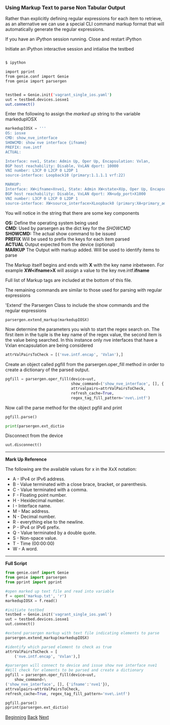 ### Using Markup Text to parse Non Tabular Output

Rather than explicitly defining regular expressions for each item to retrieve, as an alternative
we can use a special CLI command markup format that will automatically generate the regular
expressions.

If you have an iPython session running. Close and restart iPython

Initiate an iPython interactive session and intialise the testbed

```bash

$ ipython

import pprint
from genie.conf import Genie
from genie import parsergen


testbed = Genie.init('vagrant_single_ios.yaml')
uut = testbed.devices.iosxe1
uut.connect()

```      

Enter the following to assign the _marked up_ string to the variable markedupIOSX

```python
markedupIOSX = '''
OS: iosxe
CMD: show_nve_interface
SHOWCMD: show nve interface {ifname}
PREFIX: nve.intf
ACTUAL:

Interface: nve1, State: Admin Up, Oper Up, Encapsulation: Vxlan,
BGP host reachability: Disable, VxLAN dport: 10000
VNI number: L3CP 0 L2CP 0 L2DP 1
source-interface: Loopback10 (primary:1.1.1.1 vrf:22)

MARKUP:
Interface: XW<ifname>Xnve1, State: Admin XW<state>XUp, Oper Up, Encapsulation: XW<encap>XVxlan,
BGP host reachability: Disable, VxLAN dport: XN<udp_port>X1000
VNI number: L3CP 0 L2CP 0 L2DP 1
source-interface: XW<source_interface>XLoopback0 (primary:XA<primary_address>X1.1.1.1 vrf:XN<VRF>X22)'''
```
You will notice in the string that there are some key components

**OS:** Define the operating system being used  
**CMD:** Used by parsergen as the dict key for the _SHOWCMD_  
**SHOWCMD:** The actual show command to be issued  
**PREFIX** Will be used to prefix the keys for each item parsed  
**ACTUAL** Output expected from the device (optional)  
**MARKUP** The Output with markup added. Will be used to identify items to parse

The Markup itself begins and ends with **X** with the key name inbetween.  For example
**XW\<ifname>X**  will assign a value to the key nve.intf.**ifname**

Full list of Markup tags are included at the bottom of this file.

The remaining commands are similar to those used for parsing with regular expressions

'Extend' the Parsergen Class to include the show commands and the regular expressions
```python
parsergen.extend_markup(markedupIOSX)
```

Now determine the parameters you wish to start the regex search on. The first item in the 
tuple is the key name of the regex value, the second item is the value being searched. In this instance
only nve interfaces that have a Vxlan encapsulation are being considered

```python
attrValPairsToCheck = [('nve.intf.encap', 'Vxlan'),]
```

Create an object called pgfill from the parsergen.oper_fill method in order to create a dictionary of the parsed output. 

```python
pgfill = parsergen.oper_fill(device=uut,
                             show_command=('show_nve_interface', [], {'ifname':'nve1'}),
                             attrvalpairs=attrValPairsToCheck,
                             refresh_cache=True, 
                             regex_tag_fill_pattern='nve\.intf')
```
Now call the parse method for the object pgfill and print

```python
pgfill.parse()

print(parsergen.ext_dictio

```


Disconnect from the device
```python
uut.disconnect()
```

---


**Mark Up Reference**

The following are the available values for x in the XxX notation:

* A - IPv4 or IPv6 address.  
* B - Value terminated with a close brace, bracket, or parenthesis.
* C - Value terminated with a comma.
* F - Floating point number.
* H - Hexidecimal number.
* I - Interface name.
* M - Mac address.
* N - Decimal number.
* R - everything else to the newline.
* P - IPv4 or IPv6 prefix.
* Q - Value terminated by a double quote.
* S - Non-space value.
* T - Time (00:00:00)
* W - A word.

---

**Full Script**

```python
from genie.conf import Genie
from genie import parsergen
from pprint import pprint

#open marked up text file and read into variable
f = open('markup.txt', 'r')
markedupIOSX = f.read()

#initiate testbed
testbed = Genie.init('vagrant_single_ios.yaml')
uut = testbed.devices.iosxe1
uut.connect()

#extend parsergen markup with text file indicating elements to parse
parsergen.extend_markup(markedupIOSX)

#identify which parsed element to check as true
attrValPairsToCheck = [
    ('nve.intf.encap', 'Vxlan'),]

#parsergen will connect to device and issue show nve interface nve1
#Will check for elements to be parsed and create a dictionary
pgfill = parsergen.oper_fill(device=uut,
    show_command=\
('show_nve_interface', [], {'ifname':'nve1'}),
attrvalpairs=attrValPairsToCheck,
refresh_cache=True, regex_tag_fill_pattern='nve\.intf')

pgfill.parse()
pprint(parsergen.ext_dictio)
```

[Beginning](../README.md)   [Back](./step5.md)  [Next](./step6.md)